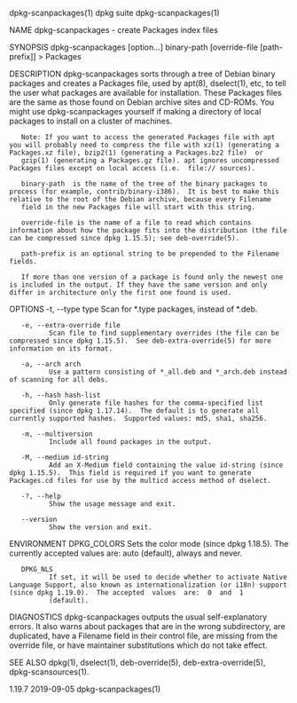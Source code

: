 dpkg-scanpackages(1)                                                                              dpkg suite                                                                             dpkg-scanpackages(1)

NAME
       dpkg-scanpackages - create Packages index files

SYNOPSIS
       dpkg-scanpackages [option...] binary-path [override-file [path-prefix]] > Packages

DESCRIPTION
       dpkg-scanpackages  sorts  through  a tree of Debian binary packages and creates a Packages file, used by apt(8), dselect(1), etc, to tell the user what packages are available for installation. These
       Packages files are the same as those found on Debian archive sites and CD-ROMs. You might use dpkg-scanpackages yourself if making a directory of local packages to install on a cluster of machines.

       Note: If you want to access the generated Packages file with apt you will probably need to compress the file with xz(1) (generating a Packages.xz file), bzip2(1) (generating a Packages.bz2 file)  or
       gzip(1) (generating a Packages.gz file). apt ignores uncompressed Packages files except on local access (i.e.  file:// sources).

       binary-path  is the name of the tree of the binary packages to process (for example, contrib/binary-i386).  It is best to make this relative to the root of the Debian archive, because every Filename
       field in the new Packages file will start with this string.

       override-file is the name of a file to read which contains information about how the package fits into the distribution (the file can be compressed since dpkg 1.15.5); see deb-override(5).

       path-prefix is an optional string to be prepended to the Filename fields.

       If more than one version of a package is found only the newest one is included in the output. If they have the same version and only differ in architecture only the first one found is used.

OPTIONS
       -t, --type type
              Scan for *.type packages, instead of *.deb.

       -e, --extra-override file
              Scan file to find supplementary overrides (the file can be compressed since dpkg 1.15.5).  See deb-extra-override(5) for more information on its format.

       -a, --arch arch
              Use a pattern consisting of *_all.deb and *_arch.deb instead of scanning for all debs.

       -h, --hash hash-list
              Only generate file hashes for the comma-specified list specified (since dpkg 1.17.14).  The default is to generate all currently supported hashes.  Supported values: md5, sha1, sha256.

       -m, --multiversion
              Include all found packages in the output.

       -M, --medium id-string
              Add an X-Medium field containing the value id-string (since dpkg 1.15.5).  This field is required if you want to generate Packages.cd files for use by the multicd access method of dselect.

       -?, --help
              Show the usage message and exit.

       --version
              Show the version and exit.

ENVIRONMENT
       DPKG_COLORS
              Sets the color mode (since dpkg 1.18.5).  The currently accepted values are: auto (default), always and never.

       DPKG_NLS
              If set, it will be used to decide whether to activate Native Language Support, also known as internationalization (or i18n) support (since dpkg 1.19.0).  The accepted  values  are:  0  and  1
              (default).

DIAGNOSTICS
       dpkg-scanpackages outputs the usual self-explanatory errors. It also warns about packages that are in the wrong subdirectory, are duplicated, have a Filename field in their control file, are missing
       from the override file, or have maintainer substitutions which do not take effect.

SEE ALSO
       dpkg(1), dselect(1), deb-override(5), deb-extra-override(5), dpkg-scansources(1).

1.19.7                                                                                            2019-09-05                                                                             dpkg-scanpackages(1)

